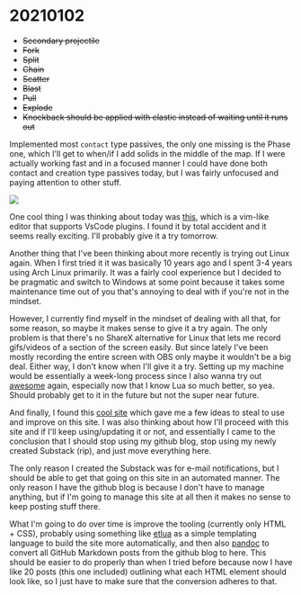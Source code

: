 <!--
title: 20210102
-->

# 20210102

* ~~Secondary projectile~~
* ~~Fork~~
* ~~Split~~
* ~~Chain~~
* ~~Scatter~~
* ~~Blast~~
* ~~Pull~~
* ~~Explode~~
* ~~Knockback should be applied with elastic instead of waiting until it runs out~~

Implemented most `contact` type passives, the only one missing is the Phase one, which I'll get to when/if I add solids in the middle of the map.
If I were actually working fast and in a focused manner I could have done both contact and creation type passives today, but I was fairly unfocused and paying attention to other stuff.

<img class="center" src="https://i.imgur.com/z9VwbFB.png"></img>

One cool thing I was thinking about today was [this](https://github.com/onivim/oni2), which is a vim-like editor that supports VsCode plugins.
I found it by total accident and it seems really exciting. I'll probably give it a try tomorrow.

Another thing that I've been thinking about more recently is trying out Linux again. When I first tried it it was basically 10 years ago and I spent 3-4 years using Arch Linux primarily.
It was a fairly cool experience but I decided to be pragmatic and switch to Windows at some point because it takes some maintenance time out of you that's annoying to deal with if you're not in the mindset.

However, I currently find myself in the mindset of dealing with all that, for some reason, so maybe it makes sense to give it a try again. The only problem is that there's no ShareX alternative
for Linux that lets me record gifs/videos of a section of the screen easily. But since lately I've been mostly recording the entire screen with OBS only maybe it wouldn't be a big deal.
Either way, I don't know when I'll give it a try. Setting up my machine would be essentially a week-long process since I also wanna try out [awesome](https://awesomewm.org/index.html) again,
especially now that I know Lua so much better, so yea. Should probably get to it in the future but not the super near future.

And finally, I found this [cool site](https://lunchbag.ca/) which gave me a few ideas to steal to use and improve on this site. I was also thinking about how I'll proceed with this site and if
I'll keep using/updating it or not, and essentially I came to the conclusion that I should stop using my github blog, stop using my newly created Substack (rip), and just move everything here.

The only reason I created the Substack was for e-mail notifications, but I should be able to get that going on this site in an automated manner. 
The only reason I have the github blog is because I don't have to manage anything, but if I'm going to manage this site at all then it makes no sense to keep posting stuff there. 

What I'm going to do over time is improve the tooling (currently only HTML + CSS), probably using something like [etlua](https://github.com/leafo/etlua) as a simple templating language to 
build the site more automatically, and then also [pandoc](https://pandoc.org/) to convert all GitHub Markdown posts from the github blog to here. This should be easier to do properly
than when I tried before because now I have like 20 posts (this one included) outlining what each HTML element should look like, so I just have to make sure that the conversion adheres to that.
